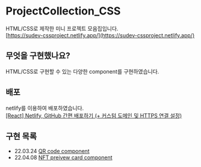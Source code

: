 # ProjectCollection_CSS

HTML/CSS로 제작한 미니 프로젝트 모음집입니다.  
[https://sudev-cssproject.netlify.app/](https://sudev-cssproject.netlify.app/)

## 무엇을 구현했나요?

HTML/CSS로 구현할 수 있는 다양한 component를 구현하였습니다.

## 배포

netlify를 이용하여 배포하였습니다.  
[[React] Netlify, GitHub 간편 배포하기 (+ 커스텀 도메인 및 HTTPS 연결 설정)](https://it-eldorado.tistory.com/129)

## 구현 목록

- 22.03.24 [QR code component](https://sudev-cssproject.netlify.app/component/qr_code/index.html)
- 22.04.08 [NFT preivew card component](https://sudev-cssproject.netlify.app/component/nft-preview-card/index.html)
